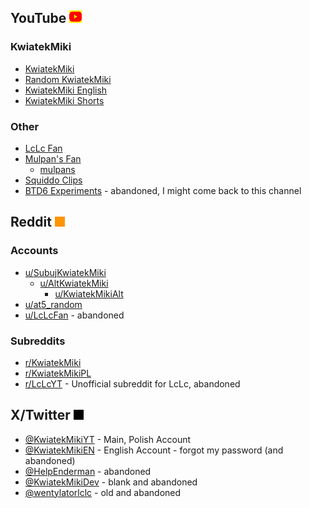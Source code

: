 ## YouTube <img src="./files/youtube.svg" width="20" height="20" style="filter: invert(11%) sepia(79%) saturate(5092%) hue-rotate(360deg) brightness(129%) contrast(125%)" />
### KwiatekMiki
- [KwiatekMiki](https://youtube.com/@KwiatekMiki)
- [Random KwiatekMiki](https://youtube.com/@LosowyKwiatekMiki)
- [KwiatekMiki English](https://youtube.com/@KwiatekMikiEN)
- [KwiatekMiki Shorts](https://youtube.com/@KwiatekMikiShorts)
### Other
- [LcLc Fan](https://youtube.com/@LcLcFan)
- [Mulpan's Fan](https://youtube.com/@mulpansfan)
    - [mulpans](https://youtube.com/@mulpans)
- [Squiddo Clips](https://youtube.com/@SquiddoClips)
- [BTD6 Experiments](https://www.youtube.com/@BTD6Experiments) - abandoned, I might come back to this channel

## Reddit <img src="./files/reddit.svg" width="16" height="16" style="filter: invert(33%) sepia(60%) saturate(3846%) hue-rotate(1deg) brightness(101%) contrast(107%);" />
### Accounts
- [u/SubujKwiatekMiki](https://reddit.com/user/SubujKwiatekMiki)
    - [u/AltKwiatekMiki](https://reddit.com/user/AltKwiatekMiki)
        - [u/KwiatekMikiAlt](https://reddit.com/user/KwiatekMikiAlt)
- [u/at5_random](https://reddit.com/user/at5_random)
- [u/LcLcFan](https://reddit.com/user/LcLcFan) - abandoned
<!-- - [u/HelpEnderman](https://reddit.com/user/HelpEnderman) - shadowbanned, abandoned -->
### Subreddits
- [r/KwiatekMiki](https://reddit.com/r/KwiatekMiki)
- [r/KwiatekMikiPL](https://reddit.com/r/KwiatekMikiPL)
- [r/LcLcYT](https://reddit.com/r/LcLcYT) - Unofficial subreddit for LcLc, abandoned
<!-- - [r/HelpEnderman](https://reddit.com/r/HelpEnderman) - banned for no reason (and abandoned) -->

## X/Twitter <img src="./files/x.svg" width="16" height="16" style="filter: invert(100%)" />
- [@KwiatekMikiYT](https://twitter.com/KwiatekMikiYT) - Main, Polish Account
- [@KwiatekMikiEN](https://twitter.com/KwiatekMikiEN) - English Account - forgot my password (and abandoned)
- [@HelpEnderman](https://twitter.com/HelpEnderman) - abandoned
- [@KwiatekMikiDev](https://twitter.com/KwiatekMikiDev) - blank and abandoned
- [@wentylatorlclc](https://twitter.com/wentylatorlclc) - old and abandoned